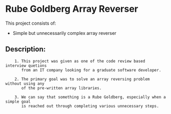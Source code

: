 # Rube Goldberg Array Reverser

This project consists of:
* Simple but unnecessarily complex array reverser

## Description:

```
    1. This project was given as one of the code review based interview quetions 
       from an IT company looking for a graduate software developer.
```

```
    2. The primary goal was to solve an array reversing problem without using any
       of the pre-written array libraries.
```

```
    3. We can say that something is a Rube Goldberg, especially when a simple goal
       is reached out through completing various unnecessary steps.
```